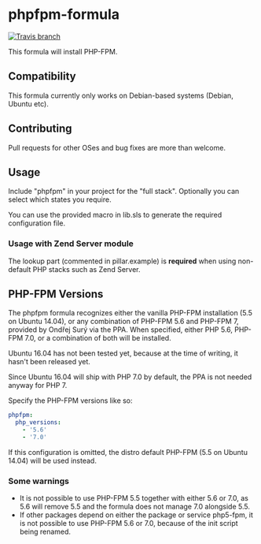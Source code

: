 # phpfpm-formula

[![Travis branch](https://img.shields.io/travis/Enrise/phpfpm-formula/master.svg?style=flat-square)](https://travis-ci.org/Enrise/phpfpm-formula)

This formula will install PHP-FPM.

## Compatibility

This formula currently only works on Debian-based systems (Debian, Ubuntu etc).

## Contributing

Pull requests for other OSes and bug fixes are more than welcome.

## Usage

Include "phpfpm" in your project for the "full stack". Optionally you can select which states you require.

You can use the provided macro in lib.sls to generate the required configuration file.

### Usage with Zend Server module
The lookup part (commented in pillar.example) is **required** when using non-default PHP stacks such as Zend Server.

## PHP-FPM Versions

The phpfpm formula recognizes either the vanilla PHP-FPM installation (5.5 on Ubuntu 14.04), or any combination of PHP-FPM 5.6 and PHP-FPM 7, provided by Ondřej Surý via the PPA.
When specified, either PHP 5.6, PHP-FPM 7.0, or a combination of both will be installed.

Ubuntu 16.04 has not been tested yet, because at the time of writing, it hasn't been released yet.

Since Ubuntu 16.04 will ship with PHP 7.0 by default, the PPA is not needed anyway for PHP 7.

Specify the PHP-FPM versions like so:

```yaml
phpfpm:
  php_versions:
    - '5.6'
    - '7.0'
```
If this configuration is omitted, the distro default PHP-FPM (5.5 on Ubuntu 14.04) will be used instead.

### Some warnings
* It is not possible to use PHP-FPM 5.5 together with either 5.6 or 7.0, as 5.6 will remove 5.5 and the formula does not manage 7.0 alongside 5.5.
* If other packages depend on either the package or service php5-fpm, it is not possible to use PHP-FPM 5.6 or 7.0, because of the init script being renamed.
